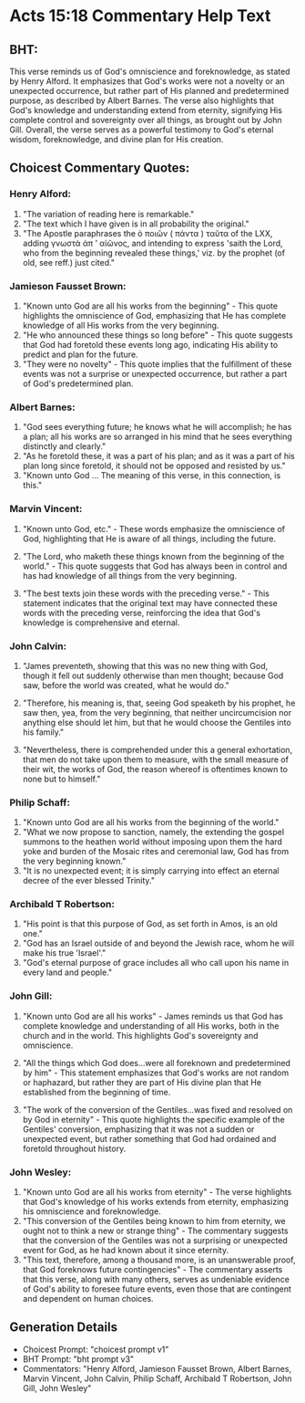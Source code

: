 # Acts 15:18 Commentary Help Text

## BHT:
This verse reminds us of God's omniscience and foreknowledge, as stated by Henry Alford. It emphasizes that God's works were not a novelty or an unexpected occurrence, but rather part of His planned and predetermined purpose, as described by Albert Barnes. The verse also highlights that God's knowledge and understanding extend from eternity, signifying His complete control and sovereignty over all things, as brought out by John Gill. Overall, the verse serves as a powerful testimony to God's eternal wisdom, foreknowledge, and divine plan for His creation.

## Choicest Commentary Quotes:
### Henry Alford:
1. "The variation of reading here is remarkable."
2. "The text which I have given is in all probability the original."
3. "The Apostle paraphrases the ὁ ποιῶν ( πάντα ) ταῦτα of the LXX, adding γνωστὰ ἀπ ʼ αἰῶνος, and intending to express 'saith the Lord, who from the beginning revealed these things,' viz. by the prophet (of old, see reff.) just cited."

### Jamieson Fausset Brown:
1. "Known unto God are all his works from the beginning" - This quote highlights the omniscience of God, emphasizing that He has complete knowledge of all His works from the very beginning.
2. "He who announced these things so long before" - This quote suggests that God had foretold these events long ago, indicating His ability to predict and plan for the future.
3. "They were no novelty" - This quote implies that the fulfillment of these events was not a surprise or unexpected occurrence, but rather a part of God's predetermined plan.

### Albert Barnes:
1. "God sees everything future; he knows what he will accomplish; he has a plan; all his works are so arranged in his mind that he sees everything distinctly and clearly."
2. "As he foretold these, it was a part of his plan; and as it was a part of his plan long since foretold, it should not be opposed and resisted by us."
3. "Known unto God ... The meaning of this verse, in this connection, is this."

### Marvin Vincent:
1. "Known unto God, etc." - These words emphasize the omniscience of God, highlighting that He is aware of all things, including the future. 

2. "The Lord, who maketh these things known from the beginning of the world." - This quote suggests that God has always been in control and has had knowledge of all things from the very beginning. 

3. "The best texts join these words with the preceding verse." - This statement indicates that the original text may have connected these words with the preceding verse, reinforcing the idea that God's knowledge is comprehensive and eternal.

### John Calvin:
1. "James preventeth, showing that this was no new thing with God, though it fell out suddenly otherwise than men thought; because God saw, before the world was created, what he would do." 

2. "Therefore, his meaning is, that, seeing God speaketh by his prophet, he saw then, yea, from the very beginning, that neither uncircumcision nor anything else should let him, but that he would choose the Gentiles into his family." 

3. "Nevertheless, there is comprehended under this a general exhortation, that men do not take upon them to measure, with the small measure of their wit, the works of God, the reason whereof is oftentimes known to none but to himself."

### Philip Schaff:
1. "Known unto God are all his works from the beginning of the world." 
2. "What we now propose to sanction, namely, the extending the gospel summons to the heathen world without imposing upon them the hard yoke and burden of the Mosaic rites and ceremonial law, God has from the very beginning known." 
3. "It is no unexpected event; it is simply carrying into effect an eternal decree of the ever blessed Trinity."

### Archibald T Robertson:
1. "His point is that this purpose of God, as set forth in Amos, is an old one."
2. "God has an Israel outside of and beyond the Jewish race, whom he will make his true 'Israel'."
3. "God's eternal purpose of grace includes all who call upon his name in every land and people."

### John Gill:
1. "Known unto God are all his works" - James reminds us that God has complete knowledge and understanding of all His works, both in the church and in the world. This highlights God's sovereignty and omniscience.

2. "All the things which God does...were all foreknown and predetermined by him" - This statement emphasizes that God's works are not random or haphazard, but rather they are part of His divine plan that He established from the beginning of time.

3. "The work of the conversion of the Gentiles...was fixed and resolved on by God in eternity" - This quote highlights the specific example of the Gentiles' conversion, emphasizing that it was not a sudden or unexpected event, but rather something that God had ordained and foretold throughout history.

### John Wesley:
1. "Known unto God are all his works from eternity" - The verse highlights that God's knowledge of his works extends from eternity, emphasizing his omniscience and foreknowledge.
2. "This conversion of the Gentiles being known to him from eternity, we ought not to think a new or strange thing" - The commentary suggests that the conversion of the Gentiles was not a surprising or unexpected event for God, as he had known about it since eternity.
3. "This text, therefore, among a thousand more, is an unanswerable proof, that God foreknows future contingencies" - The commentary asserts that this verse, along with many others, serves as undeniable evidence of God's ability to foresee future events, even those that are contingent and dependent on human choices.


## Generation Details
- Choicest Prompt: "choicest prompt v1"
- BHT Prompt: "bht prompt v3"
- Commentators: "Henry Alford, Jamieson Fausset Brown, Albert Barnes, Marvin Vincent, John Calvin, Philip Schaff, Archibald T Robertson, John Gill, John Wesley"
